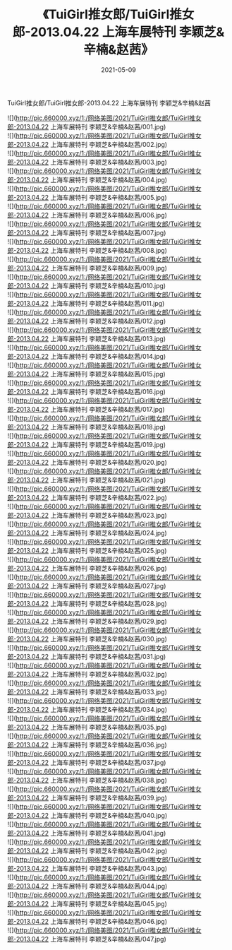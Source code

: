 ﻿---
layout: post
title:  《TuiGirl推女郎/TuiGirl推女郎-2013.04.22 上海车展特刊 李颖芝&辛楠&赵茜》
date:   2021-05-09
img: http://pic.660000.xyz/1:/网络美图/2021/TuiGirl推女郎/TuiGirl推女郎-2013.04.22 上海车展特刊 李颖芝&辛楠&赵茜/000.jpg
categories: [美女, 清纯, 唯美]
---

TuiGirl推女郎/TuiGirl推女郎-2013.04.22 上海车展特刊 李颖芝&辛楠&赵茜

 ![](http://pic.660000.xyz/1:/网络美图/2021/TuiGirl推女郎/TuiGirl推女郎-2013.04.22 上海车展特刊 李颖芝&辛楠&赵茜/001.jpg) <br>![](http://pic.660000.xyz/1:/网络美图/2021/TuiGirl推女郎/TuiGirl推女郎-2013.04.22 上海车展特刊 李颖芝&辛楠&赵茜/002.jpg) <br>![](http://pic.660000.xyz/1:/网络美图/2021/TuiGirl推女郎/TuiGirl推女郎-2013.04.22 上海车展特刊 李颖芝&辛楠&赵茜/003.jpg) <br>![](http://pic.660000.xyz/1:/网络美图/2021/TuiGirl推女郎/TuiGirl推女郎-2013.04.22 上海车展特刊 李颖芝&辛楠&赵茜/004.jpg) <br>![](http://pic.660000.xyz/1:/网络美图/2021/TuiGirl推女郎/TuiGirl推女郎-2013.04.22 上海车展特刊 李颖芝&辛楠&赵茜/005.jpg) <br>![](http://pic.660000.xyz/1:/网络美图/2021/TuiGirl推女郎/TuiGirl推女郎-2013.04.22 上海车展特刊 李颖芝&辛楠&赵茜/006.jpg) <br>![](http://pic.660000.xyz/1:/网络美图/2021/TuiGirl推女郎/TuiGirl推女郎-2013.04.22 上海车展特刊 李颖芝&辛楠&赵茜/007.jpg) <br>![](http://pic.660000.xyz/1:/网络美图/2021/TuiGirl推女郎/TuiGirl推女郎-2013.04.22 上海车展特刊 李颖芝&辛楠&赵茜/008.jpg) <br>![](http://pic.660000.xyz/1:/网络美图/2021/TuiGirl推女郎/TuiGirl推女郎-2013.04.22 上海车展特刊 李颖芝&辛楠&赵茜/009.jpg) <br>![](http://pic.660000.xyz/1:/网络美图/2021/TuiGirl推女郎/TuiGirl推女郎-2013.04.22 上海车展特刊 李颖芝&辛楠&赵茜/010.jpg) <br>![](http://pic.660000.xyz/1:/网络美图/2021/TuiGirl推女郎/TuiGirl推女郎-2013.04.22 上海车展特刊 李颖芝&辛楠&赵茜/011.jpg) <br>![](http://pic.660000.xyz/1:/网络美图/2021/TuiGirl推女郎/TuiGirl推女郎-2013.04.22 上海车展特刊 李颖芝&辛楠&赵茜/012.jpg) <br>![](http://pic.660000.xyz/1:/网络美图/2021/TuiGirl推女郎/TuiGirl推女郎-2013.04.22 上海车展特刊 李颖芝&辛楠&赵茜/013.jpg) <br>![](http://pic.660000.xyz/1:/网络美图/2021/TuiGirl推女郎/TuiGirl推女郎-2013.04.22 上海车展特刊 李颖芝&辛楠&赵茜/014.jpg) <br>![](http://pic.660000.xyz/1:/网络美图/2021/TuiGirl推女郎/TuiGirl推女郎-2013.04.22 上海车展特刊 李颖芝&辛楠&赵茜/015.jpg) <br>![](http://pic.660000.xyz/1:/网络美图/2021/TuiGirl推女郎/TuiGirl推女郎-2013.04.22 上海车展特刊 李颖芝&辛楠&赵茜/016.jpg) <br>![](http://pic.660000.xyz/1:/网络美图/2021/TuiGirl推女郎/TuiGirl推女郎-2013.04.22 上海车展特刊 李颖芝&辛楠&赵茜/017.jpg) <br>![](http://pic.660000.xyz/1:/网络美图/2021/TuiGirl推女郎/TuiGirl推女郎-2013.04.22 上海车展特刊 李颖芝&辛楠&赵茜/018.jpg) <br>![](http://pic.660000.xyz/1:/网络美图/2021/TuiGirl推女郎/TuiGirl推女郎-2013.04.22 上海车展特刊 李颖芝&辛楠&赵茜/019.jpg) <br>![](http://pic.660000.xyz/1:/网络美图/2021/TuiGirl推女郎/TuiGirl推女郎-2013.04.22 上海车展特刊 李颖芝&辛楠&赵茜/020.jpg) <br>![](http://pic.660000.xyz/1:/网络美图/2021/TuiGirl推女郎/TuiGirl推女郎-2013.04.22 上海车展特刊 李颖芝&辛楠&赵茜/021.jpg) <br>![](http://pic.660000.xyz/1:/网络美图/2021/TuiGirl推女郎/TuiGirl推女郎-2013.04.22 上海车展特刊 李颖芝&辛楠&赵茜/022.jpg) <br>![](http://pic.660000.xyz/1:/网络美图/2021/TuiGirl推女郎/TuiGirl推女郎-2013.04.22 上海车展特刊 李颖芝&辛楠&赵茜/023.jpg) <br>![](http://pic.660000.xyz/1:/网络美图/2021/TuiGirl推女郎/TuiGirl推女郎-2013.04.22 上海车展特刊 李颖芝&辛楠&赵茜/024.jpg) <br>![](http://pic.660000.xyz/1:/网络美图/2021/TuiGirl推女郎/TuiGirl推女郎-2013.04.22 上海车展特刊 李颖芝&辛楠&赵茜/025.jpg) <br>![](http://pic.660000.xyz/1:/网络美图/2021/TuiGirl推女郎/TuiGirl推女郎-2013.04.22 上海车展特刊 李颖芝&辛楠&赵茜/026.jpg) <br>![](http://pic.660000.xyz/1:/网络美图/2021/TuiGirl推女郎/TuiGirl推女郎-2013.04.22 上海车展特刊 李颖芝&辛楠&赵茜/027.jpg) <br>![](http://pic.660000.xyz/1:/网络美图/2021/TuiGirl推女郎/TuiGirl推女郎-2013.04.22 上海车展特刊 李颖芝&辛楠&赵茜/028.jpg) <br>![](http://pic.660000.xyz/1:/网络美图/2021/TuiGirl推女郎/TuiGirl推女郎-2013.04.22 上海车展特刊 李颖芝&辛楠&赵茜/029.jpg) <br>![](http://pic.660000.xyz/1:/网络美图/2021/TuiGirl推女郎/TuiGirl推女郎-2013.04.22 上海车展特刊 李颖芝&辛楠&赵茜/030.jpg) <br>![](http://pic.660000.xyz/1:/网络美图/2021/TuiGirl推女郎/TuiGirl推女郎-2013.04.22 上海车展特刊 李颖芝&辛楠&赵茜/031.jpg) <br>![](http://pic.660000.xyz/1:/网络美图/2021/TuiGirl推女郎/TuiGirl推女郎-2013.04.22 上海车展特刊 李颖芝&辛楠&赵茜/032.jpg) <br>![](http://pic.660000.xyz/1:/网络美图/2021/TuiGirl推女郎/TuiGirl推女郎-2013.04.22 上海车展特刊 李颖芝&辛楠&赵茜/033.jpg) <br>![](http://pic.660000.xyz/1:/网络美图/2021/TuiGirl推女郎/TuiGirl推女郎-2013.04.22 上海车展特刊 李颖芝&辛楠&赵茜/034.jpg) <br>![](http://pic.660000.xyz/1:/网络美图/2021/TuiGirl推女郎/TuiGirl推女郎-2013.04.22 上海车展特刊 李颖芝&辛楠&赵茜/035.jpg) <br>![](http://pic.660000.xyz/1:/网络美图/2021/TuiGirl推女郎/TuiGirl推女郎-2013.04.22 上海车展特刊 李颖芝&辛楠&赵茜/036.jpg) <br>![](http://pic.660000.xyz/1:/网络美图/2021/TuiGirl推女郎/TuiGirl推女郎-2013.04.22 上海车展特刊 李颖芝&辛楠&赵茜/037.jpg) <br>![](http://pic.660000.xyz/1:/网络美图/2021/TuiGirl推女郎/TuiGirl推女郎-2013.04.22 上海车展特刊 李颖芝&辛楠&赵茜/038.jpg) <br>![](http://pic.660000.xyz/1:/网络美图/2021/TuiGirl推女郎/TuiGirl推女郎-2013.04.22 上海车展特刊 李颖芝&辛楠&赵茜/039.jpg) <br>![](http://pic.660000.xyz/1:/网络美图/2021/TuiGirl推女郎/TuiGirl推女郎-2013.04.22 上海车展特刊 李颖芝&辛楠&赵茜/040.jpg) <br>![](http://pic.660000.xyz/1:/网络美图/2021/TuiGirl推女郎/TuiGirl推女郎-2013.04.22 上海车展特刊 李颖芝&辛楠&赵茜/041.jpg) <br>![](http://pic.660000.xyz/1:/网络美图/2021/TuiGirl推女郎/TuiGirl推女郎-2013.04.22 上海车展特刊 李颖芝&辛楠&赵茜/042.jpg) <br>![](http://pic.660000.xyz/1:/网络美图/2021/TuiGirl推女郎/TuiGirl推女郎-2013.04.22 上海车展特刊 李颖芝&辛楠&赵茜/043.jpg) <br>![](http://pic.660000.xyz/1:/网络美图/2021/TuiGirl推女郎/TuiGirl推女郎-2013.04.22 上海车展特刊 李颖芝&辛楠&赵茜/044.jpg) <br>![](http://pic.660000.xyz/1:/网络美图/2021/TuiGirl推女郎/TuiGirl推女郎-2013.04.22 上海车展特刊 李颖芝&辛楠&赵茜/045.jpg) <br>![](http://pic.660000.xyz/1:/网络美图/2021/TuiGirl推女郎/TuiGirl推女郎-2013.04.22 上海车展特刊 李颖芝&辛楠&赵茜/046.jpg) <br>![](http://pic.660000.xyz/1:/网络美图/2021/TuiGirl推女郎/TuiGirl推女郎-2013.04.22 上海车展特刊 李颖芝&辛楠&赵茜/047.jpg) <br>